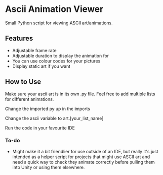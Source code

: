 # Ascii Animation Viewer
Small Python script for viewing ASCII art/animations.

## Features
- Adjustable frame rate
- Adjustable duration to display the animation for
- You can use colour codes for your pictures
- Display static art if you want

## How to Use

Make sure your ascii art is in its own .py file. Feel free to add multiple lists for different animations.

Change the imported py up in the imports

Change the ascii variable to art.[your_list_name]

Run the code in your favourite IDE

### To-do
- Might make it a bit friendlier for use outside of an IDE, but really it's just intended as a helper script for projects that might use ASCII art and need a quick way to check they animate correctly before pulling them into Unity or using them elsewhere.
